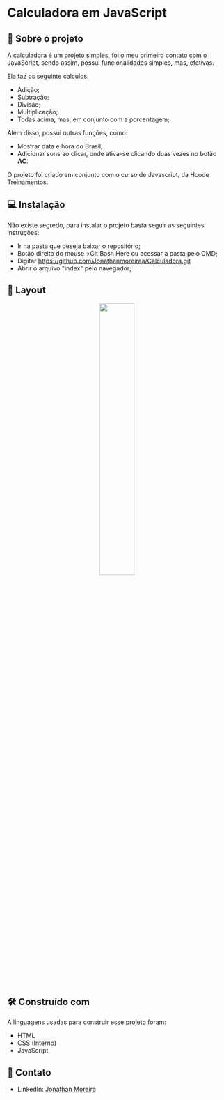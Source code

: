 # Calculadora em JavaScript

## 📑 Sobre o projeto

A calculadora é um projeto simples, foi o meu primeiro contato com o JavaScript, sendo assim, possui funcionalidades simples, mas, efetivas.

Ela faz os seguinte calculos:

* Adição;
* Subtração;
* Divisão;
* Multiplicação;
* Todas acima, mas, em conjunto com a porcentagem;

Além disso, possui outras funções, como:

* Mostrar data e hora do Brasil;
* Adicionar sons ao clicar, onde ativa-se clicando duas vezes no botão **AC**.

O projeto foi criado em conjunto com o curso de Javascript, da Hcode Treinamentos. 


## 💻 Instalação

Não existe segredo, para instalar o projeto basta seguir as seguintes instruções:
 

* Ir na pasta que deseja baixar o repositório;
* Botão direito do mouse->Git Bash Here ou acessar a pasta pelo CMD;
* Digitar https://github.com/Jonathanmoreiraa/Calculadora.git
* Abrir o arquivo "index" pelo navegador;


## 🎨 Layout

<div align="center">
  <img src="https://user-images.githubusercontent.com/61876910/130471703-46d4747a-3fe4-456d-b5a1-d73afbb6802b.png" height="40%">
</div>


## 🛠️ Construído com

A linguagens usadas para construir esse projeto foram: 

* HTML
* CSS (Interno)
* JavaScript


## 👤 Contato

* LinkedIn: [Jonathan Moreira](https://linkedin.com/in/jonathanmoreira1)
